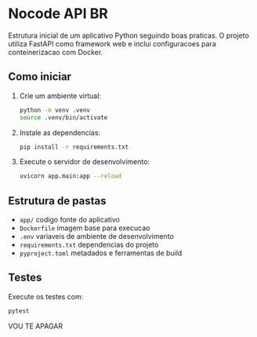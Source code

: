 # Nocode API BR

Estrutura inicial de um aplicativo Python seguindo boas praticas. O projeto utiliza FastAPI como framework web e inclui configuracoes para conteinerizacao com Docker.

## Como iniciar

1. Crie um ambiente virtual:
   ```bash
   python -m venv .venv
   source .venv/bin/activate
   ```
2. Instale as dependencias:
   ```bash
   pip install -r requirements.txt
   ```
3. Execute o servidor de desenvolvimento:
   ```bash
   uvicorn app.main:app --reload
   ```

## Estrutura de pastas

- `app/` codigo fonte do aplicativo
- `Dockerfile` imagem base para execucao
- `.env` variaveis de ambiente de desenvolvimento
- `requirements.txt` dependencias do projeto
- `pyproject.toml` metadados e ferramentas de build

## Testes

Execute os testes com:

```bash
pytest
```


VOU TE APAGAR